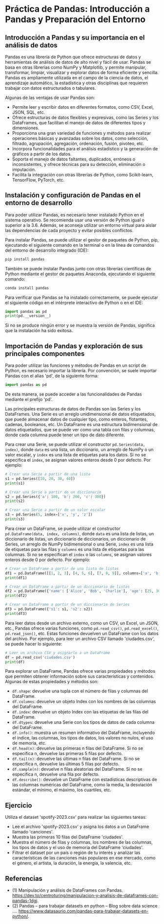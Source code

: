 # Práctica de Pandas: Introducción a Pandas y Preparación del Entorno

## Introducción a Pandas y su importancia en el análisis de datos

Pandas es una librería de Python que ofrece estructuras de datos y herramientas de análisis de datos de alto nivel y fácil de usar. Pandas se basa en otras librerías como NumPy y Matplotlib, y permite manipular, transformar, limpiar, visualizar y explorar datos de forma eficiente y sencilla. Pandas es ampliamente utilizada en el campo de la ciencia de datos, el aprendizaje automático, la estadística y otras disciplinas que requieren trabajar con datos estructurados o tabulares.

Algunas de las ventajas de usar Pandas son:

- Permite leer y escribir datos en diferentes formatos, como CSV, Excel, JSON, SQL, etc.
- Ofrece estructuras de datos flexibles y expresivas, como las Series y los DataFrames, que facilitan el manejo de datos de diferentes tipos y dimensiones.
- Proporciona una gran variedad de funciones y métodos para realizar operaciones básicas y avanzadas sobre los datos, como selección, filtrado, agrupación, agregación, ordenación, fusión, pivoteo, etc.
- Incorpora funcionalidades para el análisis estadístico y la generación de gráficos a partir de los datos.
- Soporta el manejo de datos faltantes, duplicados, erróneos o inconsistentes, y ofrece técnicas para su detección, eliminación o imputación.
- Facilita la integración con otras librerías de Python, como Scikit-learn, TensorFlow, PyTorch, etc.

## Instalación y configuración de Pandas en el entorno de desarrollo

Para poder utilizar Pandas, es necesario tener instalado Python en el sistema operativo. Se recomienda usar una versión de Python igual o superior a la 3.6. Además, se aconseja utilizar un entorno virtual para aislar las dependencias de cada proyecto y evitar posibles conflictos.

Para instalar Pandas, se puede utilizar el gestor de paquetes de Python, pip, ejecutando el siguiente comando en la terminal o en la línea de comandos del entorno de desarrollo integrado (IDE):

```bash
pip install pandas
```

También se puede instalar Pandas junto con otras librerías científicas de Python mediante el gestor de paquetes Anaconda, ejecutando el siguiente comando:

```bash
conda install pandas
```

Para verificar que Pandas se ha instalado correctamente, se puede ejecutar el siguiente código en el intérprete interactivo de Python o en el IDE:

```python
import pandas as pd
print(pd.__version__)
```

Si no se produce ningún error y se muestra la versión de Pandas, significa que la instalación ha sido exitosa.

## Importación de Pandas y exploración de sus principales componentes

Para poder utilizar las funciones y métodos de Pandas en un script de Python, es necesario importar la librería. Por convención, se suele importar Pandas con el alias 'pd', de la siguiente forma:

```python
import pandas as pd
```

De esta manera, se puede acceder a las funcionalidades de Pandas mediante el prefijo 'pd'.

Las principales estructuras de datos de Pandas son las Series y los DataFrames. Una Serie es un arreglo unidimensional de datos etiquetados, que puede almacenar datos de cualquier tipo, como enteros, flotantes, cadenas, booleanos, etc. Un DataFrame es una estructura bidimensional de datos etiquetados, que se puede ver como una tabla con filas y columnas, donde cada columna puede tener un tipo de dato diferente.

Para crear una Serie, se puede utilizar el constructor `pd.Series(data, index)`, donde `data` es una lista, un diccionario, un arreglo de NumPy o un valor escalar, y `index` es una lista de etiquetas para los datos. Si no se especifica el `index`, se asignan valores enteros desde 0 por defecto. Por ejemplo:

```python
# Crear una Serie a partir de una lista
s1 = pd.Series([10, 20, 30, 40])
print(s1)

# Crear una Serie a partir de un diccionario
s2 = pd.Series({'a': 100, 'b': 200, 'c': 300})
print(s2)

# Crear una Serie a partir de un valor escalar
s3 = pd.Series(5, index=['x', 'y', 'z'])
print(s3)
```

Para crear un DataFrame, se puede utilizar el constructor `pd.DataFrame(data, index, columns)`, donde `data` es una lista de listas, un diccionario de listas, un diccionario de diccionarios, un diccionario de Series, un arreglo de NumPy bidimensional o una Serie, `index` es una lista de etiquetas para las filas y `columns` es una lista de etiquetas para las columnas. Si no se especifican el `index` o las `columns`, se asignan valores enteros desde 0 por defecto. Por ejemplo:

```python
# Crear un DataFrame a partir de una lista de listas
df1 = pd.DataFrame([[1, 2, 3], [4, 5, 6], [7, 8, 9]], columns=['a', 'b', 'c'])
print(df1)

# Crear un DataFrame a partir de un diccionario de listas
df2 = pd.DataFrame({'name': ['Alice', 'Bob', 'Charlie'], 'age': [25, 30, 35], 'gender': ['F', 'M', 'M']})
print(df2)

# Crear un DataFrame a partir de un diccionario de Series
df3 = pd.DataFrame({'s1': s1, 's2': s2})
print(df3)
```

Para leer datos desde un archivo externo, como un CSV, un Excel, un JSON, etc., Pandas ofrece varias funciones, como `pd.read_csv()`, `pd.read_excel()`, `pd.read_json()`, etc. Estas funciones devuelven un DataFrame con los datos del archivo. Por ejemplo, para leer un archivo CSV llamado 'ciudades.csv', se puede hacer lo siguiente:

```python
# Leer un archivo CSV y asignarlo a un DataFrame
df = pd.read_csv('ciudades.csv')
print(df)
```

Para explorar un DataFrame, Pandas ofrece varias propiedades y métodos que permiten obtener información sobre sus características y contenidos. Algunas de estas propiedades y métodos son:

- `df.shape`: devuelve una tupla con el número de filas y columnas del DataFrame.
- `df.columns`: devuelve un objeto Index con los nombres de las columnas del DataFrame.
- `df.index`: devuelve un objeto Index con las etiquetas de las filas del DataFrame.
- `df.dtypes`: devuelve una Serie con los tipos de datos de cada columna del DataFrame.
- `df.info()`: muestra un resumen informativo del DataFrame, incluyendo el índice, las columnas, los tipos de datos, los valores no nulos, el uso de memoria, etc.
- `df.head(n)`: devuelve las primeras n filas del DataFrame. Si no se especifica n, devuelve las primeras 5 filas por defecto.
- `df.tail(n)`: devuelve las últimas n filas del DataFrame. Si no se especifica n, devuelve las últimas 5 filas por defecto.
- `df.sample(n)`: devuelve n filas aleatorias del DataFrame. Si no se especifica n, devuelve una fila por defecto.
- `df.describe()`: devuelve un DataFrame con estadísticas descriptivas de las columnas numéricas del DataFrame, como la media, la desviación estándar, el mínimo, el máximo, los cuartiles, etc.

## Ejercicio

Utiliza el dataset 'spotify-2023.csv' para realizar las siguientes tareas:

- Lee el archivo 'spotify-2023.csv' y asigna los datos a un DataFrame llamado 'canciones'.
- Muestra las primeras 10 filas del DataFrame 'ciudades'.
- Muestra el número de filas y columnas, los nombres de las columnas, los tipos de datos y el uso de memoria del DataFrame 'ciudades'.
- Filtrar el dataset por un país o región de tu interés y analizar las características de las canciones más populares en ese mercado, como el género, el artista, la duración, la energía, la valencia, etc.

## Referencias
- (1) Manipulación y análisis de DataFrames con Pandas. https://dev.to/centroturing/manipulacion-y-analisis-de-dataframes-con-pandas-1dgj.
- (2) Pandas – para trabajar datasets en python – Blog sobre data science .... https://www.datasaurio.com/pandas-para-trabajar-datasets-en-python/.